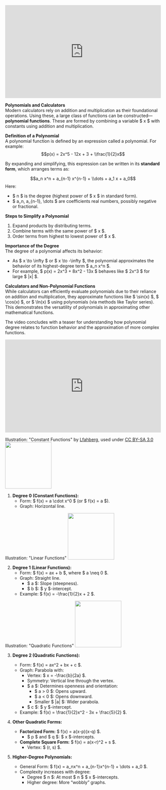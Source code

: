 <iframe width="100%" height="300" src="https://www.youtube.com/embed/EDRItJVUrH4?si=c2LnHOf6JuFyNnLu" title="YouTube video player" frameborder="0" allow="accelerometer; autoplay; clipboard-write; encrypted-media; gyroscope; picture-in-picture; web-share" referrerpolicy="strict-origin-when-cross-origin" allowfullscreen></iframe>

**Polynomials and Calculators**  
Modern calculators rely on addition and multiplication as their foundational operations. Using these, a large class of functions can be constructed—**polynomial functions**. These are formed by combining a variable \$ x \$ with constants using addition and multiplication.

**Definition of a Polynomial**  
A polynomial function is defined by an expression called a polynomial. For example:  
$$p(x) = 2x^5 - 12x + 3 + \\frac{1}{2}x$$ 

By expanding and simplifying, this expression can be written in its **standard form**, which arranges terms as:  

$$a_n x^n + a_{n-1} x^{n-1} + \\dots + a_1 x + a_0$$
Here:

- \$ n \$ is the degree (highest power of \$ x \$ in standard form).
- \$ a_n, a_{n-1}, \\dots \$ are coefficients real numbers, possibly negative or fractional.  

**Steps to Simplify a Polynomial**  
1. Expand products by distributing terms.  
2. Combine terms with the same power of \$ x \$.  
3. Order terms from highest to lowest power of \$ x \$.  

**Importance of the Degree**  
The degree of a polynomial affects its behavior:  
- As \$ x \\to \\infty \$ or \$ x \\to -\\infty \$, the polynomial approximates the behavior of its highest-degree term \$ a_n x^n \$.  
- For example, \$ p(x) = 2x^3 + 8x^2 - 13x \$ behaves like \$ 2x^3 \$ for large \$ |x| \$.  

**Calculators and Non-Polynomial Functions**  
While calculators can efficiently evaluate polynomials due to their reliance on addition and multiplication, they approximate functions like \$ \\sin(x) \$, \$ \\cos(x) \$, or \$ \\ln(x) \$ using polynomials (via methods like Taylor series). This demonstrates the versatility of polynomials in approximating other mathematical functions.

The video concludes with a teaser for understanding how polynomial degree relates to function behavior and the approximation of more complex functions.

<iframe width="100%" height="300" src="https://www.youtube.com/embed/H5A-0uoLCMg?si=SNvzHnWcw2dVrlhn&amp;controls=0" title="YouTube video player" frameborder="0" allow="accelerometer; autoplay; clipboard-write; encrypted-media; gyroscope; picture-in-picture; web-share" referrerpolicy="strict-origin-when-cross-origin" allowfullscreen></iframe>

<span class="text-xs">Illustration: "Constant Functions" by [Lfahberg](https://commons.wikimedia.org/wiki/User:Lfahlberg), used under [CC BY-SA 3.0](https://creativecommons.org/licenses/by-sa/3.0/deed.en)</span>
<img class="pl-4 pt-4 pb-4" width="150" src="https://upload.wikimedia.org/wikipedia/commons/d/d3/Wiki_constant_function_175_200.png" />  

1. **Degree 0 (Constant Functions):**
   - Form: \$ f(x) = a \\cdot x^0 \$ (or \$ f(x) = a \$).
   - Graph: Horizontal line.

<span class="text-xs">Illustration: "Linear Functions"</span>
<img class="pl-4 pt-4 pb-4" width="150" src="https://upload.wikimedia.org/wikipedia/commons/thumb/0/0e/Linear_Function_Graph.svg/1920px-Linear_Function_Graph.svg.png" />

2. **Degree 1 (Linear Functions):**
   - Form: \$ f(x) = ax + b \$, where \$ a \\neq 0 \$.
   - Graph: Straight line.
     - \$ a \$: Slope (steepness).
     - \$ b \$: \$ y \$-intercept.
   - Example: \$ f(x) = -\\frac{1}{2}x + 2 \$.

<span class="text-xs">Illustration: "Quadratic Functions"</span>
<img class="pl-4 pt-4 pb-4" width="150" src="https://upload.wikimedia.org/wikipedia/commons/f/f8/Polynomialdeg2.svg" />

3. **Degree 2 (Quadratic Functions):**
   - Form: \$ f(x) = ax^2 + bx + c \$.
   - Graph: Parabola with:
     - Vertex: \$ x = -\\frac{b}{2a} \$.
     - Symmetry: Vertical line through the vertex.
     - \$ a \$: Determines openness and orientation:
       - \$ a > 0 \$: Opens upward.
       - \$ a < 0 \$: Opens downward.
       - Smaller \$ |a| \$: Wider parabola.
     - \$ c \$: \$ y \$-intercept.
   - Example: \$ f(x) = \\frac{1}{2}x^2 - 3x + \\frac{5}{2} \$.

4. **Other Quadratic Forms:**
   - **Factorized Form:** \$ f(x) = a(x-p)(x-q) \$.
     - \$ p \$ and \$ q \$: \$ x \$-intercepts.
   - **Complete Square Form:** \$ f(x) = a(x-r)^2 + s \$.
     - Vertex: \$ (r, s) \$.

5. **Higher-Degree Polynomials:**
   - General Form: \$ f(x) = a_nx^n + a_{n-1}x^{n-1} + \\dots + a_0 \$.
   - Complexity increases with degree:
     - Degree \$ n \$: At most \$ n \$ \$ x \$-intercepts.
     - Higher degree: More “wobbly” graphs.